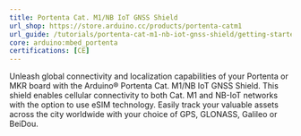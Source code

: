 ```yaml
---
title: Portenta Cat. M1/NB IoT GNSS Shield
url_shop: https://store.arduino.cc/products/portenta-catm1
url_guide: /tutorials/portenta-cat-m1-nb-iot-gnss-shield/getting-started
core: arduino:mbed_portenta
certifications: [CE]
---
```


Unleash global connectivity and localization capabilities of your Portenta or MKR board with the Arduino® Portenta Cat. M1/NB IoT GNSS Shield. This shield enables cellular connectivity to both Cat. M1 and NB-IoT networks with the option to use eSIM technology. Easily track your valuable assets across the city worldwide with your choice of GPS, GLONASS, Galileo or BeiDou.